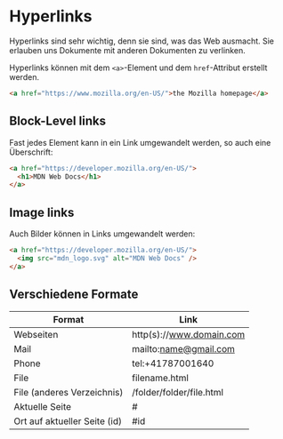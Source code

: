 # Hyperlinks

<show-structure depth="2" />

Hyperlinks sind sehr wichtig, denn sie sind, was das Web ausmacht. Sie erlauben uns Dokumente mit anderen Dokumenten zu verlinken.

Hyperlinks können mit dem `<a>`-Element und dem `href`-Attribut erstellt werden.

```HTML
<a href="https://www.mozilla.org/en-US/">the Mozilla homepage</a>
```

## Block-Level links

Fast jedes Element kann in ein Link umgewandelt werden, so auch eine Überschrift:

```HTML
<a href="https://developer.mozilla.org/en-US/">
  <h1>MDN Web Docs</h1>
</a>
```

## Image links

Auch Bilder können in Links umgewandelt werden:

```HTML
<a href="https://developer.mozilla.org/en-US/">
  <img src="mdn_logo.svg" alt="MDN Web Docs" />
</a>
```

## Verschiedene Formate

| Format                       | Link                     |
| ---------------------------- | ------------------------ |
| Webseiten                    | http(s)://www.domain.com |
| Mail                         | mailto:name@gmail.com    |
| Phone                        | tel:+41787001640         |
| File                         | filename.html            |
| File (anderes Verzeichnis)   | /folder/folder/file.html |
| Aktuelle Seite               | #                        |
| Ort auf aktueller Seite (id) | #id                      |
